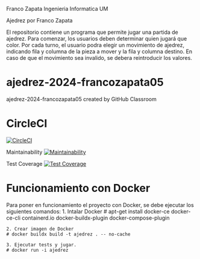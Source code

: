 Franco Zapata Ingenieria Informatica UM

Ajedrez por Franco Zapata

El repositorio contiene un programa que permite jugar una partida de ajedrez.
Para comenzar, los usuarios deben determinar quien jugará que color.
Por cada turno, el usuario podra elegir un movimiento de ajedrez, indicando fila y columna de la pieza a mover y la fila y columna destino. 
En caso de que el movimiento sea invalido, se debera reintroducir los valores.

# ajedrez-2024-francozapata05
ajedrez-2024-francozapata05 created by GitHub Classroom

# CircleCI
[![CircleCI](https://dl.circleci.com/status-badge/img/gh/um-computacion-tm/ajedrez-2024-francozapata05/tree/main.svg?style=svg)](https://dl.circleci.com/status-badge/redirect/gh/um-computacion-tm/ajedrez-2024-francozapata05/tree/main)

Maintainability
[![Maintainability](https://api.codeclimate.com/v1/badges/fcb2a124e14b860c3f81/maintainability)](https://codeclimate.com/github/um-computacion-tm/ajedrez-2024-francozapata05/maintainability)

Test Coverage
[![Test Coverage](https://api.codeclimate.com/v1/badges/fcb2a124e14b860c3f81/test_coverage)](https://codeclimate.com/github/um-computacion-tm/ajedrez-2024-francozapata05/test_coverage)

# Funcionamiento con Docker
Para poner en funcionamiento el proyecto con Docker, se debe ejecutar los siguientes comandos:
    1. Intalar Docker
    # apt-get install docker-ce docker-ce-cli containerd.io docker-buildx-plugin docker-compose-plugin

    2. Crear imagen de Docker
    # docker buildx build -t ajedrez . -- no-cache
    
    3. Ejecutar tests y jugar.
    # docker run -i ajedrez

